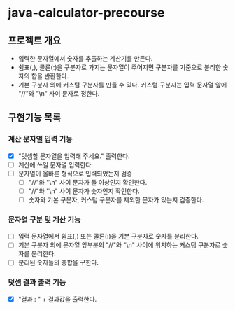 # java-calculator-precourse
## 프로젝트 개요
* 입력한 문자열에서 숫자를 추출하는 계산기를 만든다.
* 쉼표(,), 콜론(:)을 구분자로 가지는 문자열이 주어지면 구분자를 기준으로 분리한 숫자의 합을 반환한다.
* 기본 구분자 외에 커스텀 구분자를 만들 수 있다. 커스텀 구분자는 입력 문자열 앞에 "//"와 "\n" 사이 문자로 정한다.
## 구현기능 목록

### 계산 문자열 입력 기능
*[x] "덧셈할 문자열을 입력해 주세요." 출력한다.
* [ ] 계산에 쓰일 문자열 입력한다.
* [ ] 문자열이 올바른 형식으로 입력되었는지 검증
  * [ ] "//"와 "\n" 사이 문자가 둘 이상인지 확인한다.
  * [ ] "//"와 "\n" 사이 문자가 숫자인지 확인한다.
  * [ ] 숫자와 기본 구분자, 커스텀 구분자를 제외한 문자가 있는지 검증한다.
### 문자열 구분 및 계산 기능
* [ ] 입력 문자열에서 쉼표(,) 또는 콜론(:)을 기본 구분자로 숫자를 분리한다.
* [ ] 기본 구분자 외에 문자열 앞부분의 "//"와 "\n" 사이에 위치하는 커스텀 구분자로 숫자를 분리한다.
* [ ] 분리된 숫자들의 총합을 구한다.
### 덧셈 결과 출력 기능
* [x] "결과 : " + 결과값을 출력한다.

